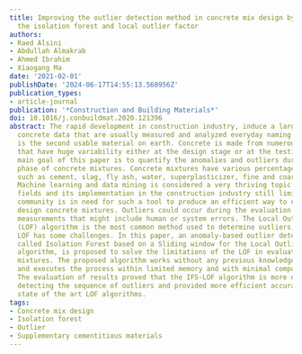 ```yaml
---
title: Improving the outlier detection method in concrete mix design by combining
  the isolation forest and local outlier factor
authors:
- Raed Alsini
- Abdullah Almakrab
- Ahmed Ibrahim
- Xiaogang Ma
date: '2021-02-01'
publishDate: '2024-06-17T14:55:13.560956Z'
publication_types:
- article-journal
publication: '*Construction and Building Materials*'
doi: 10.1016/j.conbuildmat.2020.121396
abstract: The rapid development in construction industry, induce a large amounts of
  concrete data that are usually measured and analyzed everyday naming that concrete
  is the second usable material on earth. Concrete is made from numerous ingredients
  that have huge variability either at the design stage or at the testing stage. The
  main goal of this paper is to quantify the anomalies and outliers during the design
  phase of concrete mixtures. Concrete mixtures have various percentages of ingredients
  such as cement, slag, fly ash, water, superplasticizer, fine and coarse aggregates.
  Machine learning and data mining is considered a very thriving topic in many research
  fields and its implementation in the construction industry still limited. Concrete
  community is in need for such a tool to produce an efficient way to efficiently
  design concrete mixtures. Outliers could occur during the evaluation of samples’
  measurements that might include human or system errors. The Local Outlier Factor
  (LOF) algorithm is the most common method used to determine outliers, however, the
  LOF has some challenges. In this paper, an anomaly-based outlier detection algorithm
  called Isolation Forest based on a Sliding window for the Local Outlier Factor (IFS-LOF)
  algorithm, is proposed to solve the limitations of the LOF in evaluating 1030 concrete
  mixtures. The proposed algorithm works without any previous knowledge of data distribution
  and executes the process within limited memory and with minimal computational effort.
  The evaluation of results proved that the IFS-LOF algorithm is more efficient in
  detecting the sequence of outliers and provided more efficient accuracy that other
  state of the art LOF algorithms.
tags:
- Concrete mix design
- Isolation forest
- Outlier
- Supplementary cementitious materials
---
```

